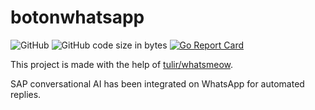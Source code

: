 # botonwhatsapp

![GitHub](https://img.shields.io/github/license/Piyushhbhutoria/botonwhatsapp)
![GitHub code size in bytes](https://img.shields.io/github/languages/code-size/Piyushhbhutoria/botonwhatsapp)
[![Go Report Card](https://goreportcard.com/badge/github.com/Piyushhbhutoria/botonwhatsapp)](https://goreportcard.com/report/github.com/Piyushhbhutoria/botonwhatsapp)

This project is made with the help of [tulir/whatsmeow](https://github.com/tulir/whatsmeow).

SAP conversational AI has been integrated on WhatsApp for automated replies.
